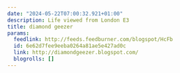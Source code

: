 ```yaml
---
date: "2024-05-22T07:00:32.921+01:00"
description: Life viewed from London E3
title: diamond geezer
params:
  feedlink: http://feeds.feedburner.com/blogspot/HcFb
  id: 6e62d7fee9eeba0264a81ae5e427ad0c
  link: http://diamondgeezer.blogspot.com/
  blogrolls: []
---
```

